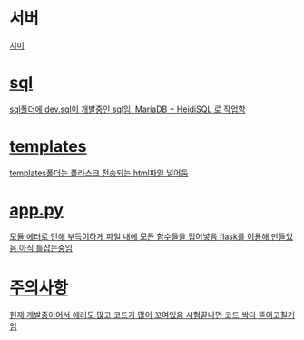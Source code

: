 # 서버
<a href="wax05">서버

# sql
sql폴더에 dev.sql이 개발중인 sql임. MariaDB + HeidiSQL 로 작업함

# templates
templates폴더는 플라스크 전송되는 html파일 넣어둠

# app.py
모듈 에러로 인해 부득이하게 파일 내에 모든 함수들을 집어넣음
flask를 이용해 만들었음
아직 틀잡는중임

# 주의사항
현재 개발중이어서 에러도 많고 코드가 많이 꼬여있음
시험끝나면 코드 싹다 뜯어고칠거임